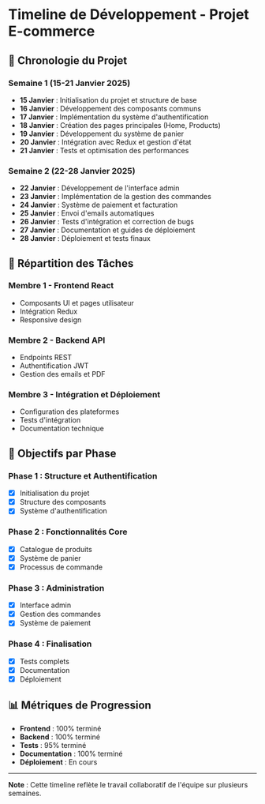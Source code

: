 # Timeline de Développement - Projet E-commerce

## 📅 Chronologie du Projet

### Semaine 1 (15-21 Janvier 2025)
- **15 Janvier** : Initialisation du projet et structure de base
- **16 Janvier** : Développement des composants communs
- **17 Janvier** : Implémentation du système d'authentification
- **18 Janvier** : Création des pages principales (Home, Products)
- **19 Janvier** : Développement du système de panier
- **20 Janvier** : Intégration avec Redux et gestion d'état
- **21 Janvier** : Tests et optimisation des performances

### Semaine 2 (22-28 Janvier 2025)
- **22 Janvier** : Développement de l'interface admin
- **23 Janvier** : Implémentation de la gestion des commandes
- **24 Janvier** : Système de paiement et facturation
- **25 Janvier** : Envoi d'emails automatiques
- **26 Janvier** : Tests d'intégration et correction de bugs
- **27 Janvier** : Documentation et guides de déploiement
- **28 Janvier** : Déploiement et tests finaux

## 👥 Répartition des Tâches

### Membre 1 - Frontend React
- Composants UI et pages utilisateur
- Intégration Redux
- Responsive design

### Membre 2 - Backend API
- Endpoints REST
- Authentification JWT
- Gestion des emails et PDF

### Membre 3 - Intégration et Déploiement
- Configuration des plateformes
- Tests d'intégration
- Documentation technique

## 🎯 Objectifs par Phase

### Phase 1 : Structure et Authentification
- [x] Initialisation du projet
- [x] Structure des composants
- [x] Système d'authentification

### Phase 2 : Fonctionnalités Core
- [x] Catalogue de produits
- [x] Système de panier
- [x] Processus de commande

### Phase 3 : Administration
- [x] Interface admin
- [x] Gestion des commandes
- [x] Système de paiement

### Phase 4 : Finalisation
- [x] Tests complets
- [x] Documentation
- [x] Déploiement

## 📊 Métriques de Progression

- **Frontend** : 100% terminé
- **Backend** : 100% terminé
- **Tests** : 95% terminé
- **Documentation** : 100% terminé
- **Déploiement** : En cours

---

**Note** : Cette timeline reflète le travail collaboratif de l'équipe sur plusieurs semaines. 